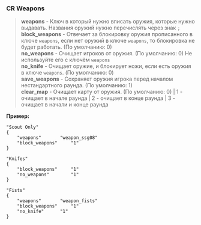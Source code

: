 <h3><b>CR Weapons</b></h3>

>**weapons** - Ключ в который нужно вписать оружия, которые нужно выдавать. Названия оружий нужно перечислять через знак `;` <br />
>**block_weapons** - Отвечает за блокировку оружия прописанного в ключе `weapons`, если нет оружий в ключе `weapons`, то блокировка не будет работать. (По умолчанию: 0)<br />
>**no_weapons** - Очищает игроков от оружия. (По умолчанию: 0) Не используйте его с ключём `weapons`<br />
>**no_knife** - Очищает оружие, и блокирует ножи, если есть оружия в ключе `weapons`. (По умолчанию: 0)<br />
>**save_weapons** - Сохраняет оружия игрока перед началом нестандартного раунда. (По умолчанию: 1)<br />
>**clear_map** - Очищает карту от оружия. (По умолчанию: 0) | 1 - очищает в начале раунда | 2 - очищает в конце раунда | 3 - очищает в начали и конце раунда<br />

**Пример:**
```
"Scout Only"
{
	"weapons"		"weapon_ssg08"
	"block_weapons"		"1"
}

"Knifes"
{
	"block_weapons"		"1"
	"no_weapons"		"1"
}
  
"Fists"
{
	"weapons"		"weapon_fists"
	"block_weapons"		"1"
	"no_knife"		"1"
}
```
